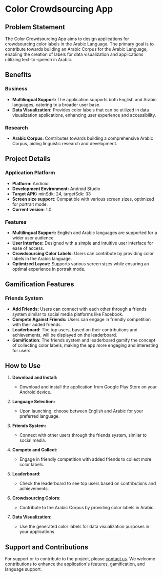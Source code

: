 # Color Crowdsourcing App

## Problem Statement

The Color Crowdsourcing App aims to design applications for crowdsourcing color labels in the Arabic Language. The primary goal is to contribute towards building an Arabic Corpus for the Arabic Language, enabling the creation of labels for data visualization and applications utilizing text-to-speech in Arabic.

## Benefits

### Business
- **Multilingual Support:** The application supports both English and Arabic languages, catering to a broader user base.
- **Data Visualization:** Provides color labels that can be utilized in data visualization applications, enhancing user experience and accessibility.

### Research
- **Arabic Corpus:** Contributes towards building a comprehensive Arabic Corpus, aiding linguistic research and development.

## Project Details

### Application Platform
- **Platform:** Android
- **Development Environment:** Android Studio
- **Target APK:** minSdk: 24, targetSdk: 33
- **Screen size support:** Compatible with various screen sizes, optimized for portrait mode.
- **Current vesion:** 1.0

### Features
- **Multilingual Support:** English and Arabic languages are supported for a wider user audience.
- **User Interface:** Designed with a simple and intuitive user interface for ease of access.
- **Crowdsourcing Color Labels:** Users can contribute by providing color labels in the Arabic language.
- **Optimized Layout:** Supports various screen sizes while ensuring an optimal experience in portrait mode.

## Gamification Features

### Friends System
- **Add Friends:** Users can connect with each other through a friends system similar to social media platforms like Facebook.
- **Compete Against Friends:** Users can engage in friendly competition with their added friends.
- **Leaderboard:** The top users, based on their contributions and achievements, will be displayed on the leaderboard.
- **Gamification:** The friends system and leaderboard gamify the concept of collecting color labels, making the app more engaging and interesting for users.

## How to Use

1. **Download and Install:**
   - Download and install the application from Google Play Store on your Android device.

2. **Language Selection:**
   - Upon launching, choose between English and Arabic for your preferred language.

3. **Friends System:**
   - Connect with other users through the friends system, similar to social media.

4. **Compete and Collect:**
   - Engage in friendly competition with added friends to collect more color labels.

5. **Leaderboard:**
   - Check the leaderboard to see top users based on contributions and achievements.

6. **Crowdsourcing Colors:**
   - Contribute to the Arabic Corpus by providing color labels in Arabic.

7. **Data Visualization:**
   - Use the generated color labels for data visualization purposes in your applications.

## Support and Contributions

For support or to contribute to the project, please [contact us](mailto:oassem484@gmail.com). We welcome contributions to enhance the application's features, gamification, and language support.

